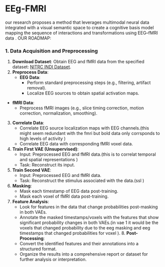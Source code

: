 # EEg-FMRI
our research proposes a method that leverages multimodal neural data integrated with a visual semantic space to create a cognitive basis model  mapping the sequence of interactions and transformations using EEG–fMRI data  .
OUR ROADMAP:
### 1. Data Acquisition and Preprocessing
1. **Download Dataset**: Obtain EEG and fMRI data from the specified dataset: [NITRC INDI Dataset](https://fcon_1000.projects.nitrc.org/indi/retro/nat_view.html).
2. **Preprocess Data**:
   - **EEG Data**:
     - Perform standard preprocessing steps (e.g., filtering, artifact removal).
     - Localize EEG sources to obtain spatial activation maps.
 - **fMRI Data**:
     - Preprocess fMRI images (e.g., slice timing correction, motion correction, normalization, smoothing).
3. **Correlate Data**:
   - Correlate EEG source localization maps with EEG channels.(this might seem redundant with the fmri but bold data only corrsponds to high levels of activity )
   - Correlate EEG data with corresponding fMRI voxel data.
4. **Train First VAE (Unsupervised)**:
   - Input: Preprocessed EEG and fMRI data.(this is to correlat temporal and spatial representations )
   - Task: Reconstruct its input.
5. **Train Second VAE**:
   - Input: Preprocessed EEG and fMRI data.
   - Task: Reconstruct the stimulus associated with the data.(ssl )
6. **Masking**:
   - Mask each timestamp of EEG data post-training.
   - Mask each voxel of fMRI data post-training.
7. **Feature Analysis**:
   - Look for features in the data that change probabilities post-masking in both VAEs.
   - Annotate the masked timestamps/voxels with the features that show significant probability changes in both VAEs.(in vae 1 it would be the voxels that changed probability due to the eeg 
     masking and eeg timestamps that changed probabilities for voxel ).
     8. **Post-Processing**:
   - Convert the identified features and their annotations into a structured format.
   - Organize the results into a comprehensive report or dataset for further analysis or interpretation.


